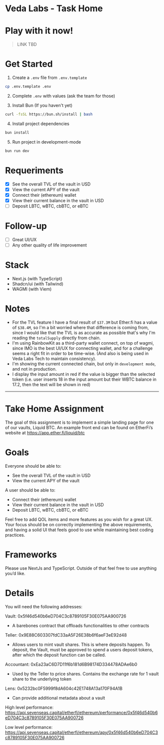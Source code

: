 # Veda Labs - Task Home

# Play with it now!

> LINK TBD

# Get Started


1. Create a `.env` file from `.env.template`
```bash
cp .env.template .env
```

2. Complete `.env` with values (ask the team for those)

3. Install Bun (If you haven't yet)
```bash
curl -fsSL https://bun.sh/install | bash
```

4. Install project dependencies
```bash
bun install
```

5. Run project in development-mode
```bash
bun run dev
```

# Requeriments
- [x] See the overall TVL of the vault in USD
- [x] View the current APY of the vault
- [x] Connect their (ethereum) wallet
- [x] View their current balance in the vault in USD
- [ ] Deposit LBTC, wBTC, cbBTC, or eBTC

# Follow-up
- [ ] Great UI/UX
- [ ] Any other quality of life improvement

# Stack
- Next.js (with TypeScript)
- Shadcn/ui (with Tailwind)
- WAGMI (with Viem)

# Notes

- For the TVL feature I have a final result of `$37.3M` but Ether.fi has a value of `$38.4M`, so I'm a bit worried where that difference is coming from, since I would like that the TVL is as accurate as possible that's why I'm reading the `totalSupply` directly from chain.
- I'm using RainbowKit as a third-party wallet connect, on top of wagmi, since IMO is the best UI/UX for connecting wallet, and for a challenge seems a right fit in order to be time-wise. (And also is being used in Veda Labs Tech to maintain consistency).
- I'm showing the current connected chain, but only in `development mode`, and not in production.
- I display the input amount in red if the value is bigger than the selected token (i.e. user inserts 18 in the input amount but their WBTC balance in 17.2, then the text will be shown in red)

---

# Take Home Assignment
The goal of this assignment is to implement a simple landing page for one of our vaults, Liquid BTC. An example front end can be found on EtherFi’s website at https://app.ether.fi/liquid/btc

# Goals
Everyone should be able to:
* See the overall TVL of the vault in USD
* View the current APY of the vault

A user should be able to:
* Connect their (ethereum) wallet
* View their current balance in the vault in USD
* Deposit LBTC, wBTC, cbBTC, or eBTC

Feel free to add QOL items and more features as you wish for a great UX. Your focus should be on correctly implementing the above requirements, and having a solid UI that feels good to use while maintaining best coding practices.

# Frameworks
Please use NextJs and TypeScript. Outside of that feel free to use anything you’d like.

# Details
You will need the following addresses:

Vault: 0x5f46d540b6eD704C3c8789105F30E075AA900726
* A barebones contract that offloads functionalities to other contracts

Teller: 0x9E88C603307fdC33aA5F26E38b6f6aeF3eE92d48
* Allows users to mint vault shares. This is where deposits happen. To deposit, the Vault, must be approved to spend a users deposit tokens, after which the deposit function can be called.

Accountant: 0xEa23aC6D7D11f6b181d6B98174D334478ADAe6b0
* Used by the Teller to price shares. Contains the exchange rate for 1 vault share to the underlying token

Lens: 0x5232bc0F5999f8dA604c42E1748A13a170F94A1B
* Can provide additional metadata about a vault

High level performance: https://api.sevenseas.capital/etherfi/ethereum/performance/0x5f46d540b6eD704C3c8789105F30E075AA900726

Low level performance: https://api.sevenseas.capital/etherfi/ethereum/apy/0x5f46d540b6eD704C3c8789105F30E075AA900726
